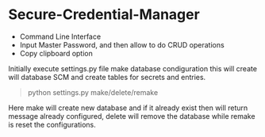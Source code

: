 # Secure-Credential-Manager

* Command Line Interface
* Input Master Password, and then allow to do CRUD operations
* Copy clipboard option

Initially execute settings.py file make database condiguration this will create will database SCM and create tables for secrets and entries.

> python settings.py make/delete/remake

Here make will create new database and if it already exist then will return message already configured, delete will remove the database while remake is reset the configurations.

